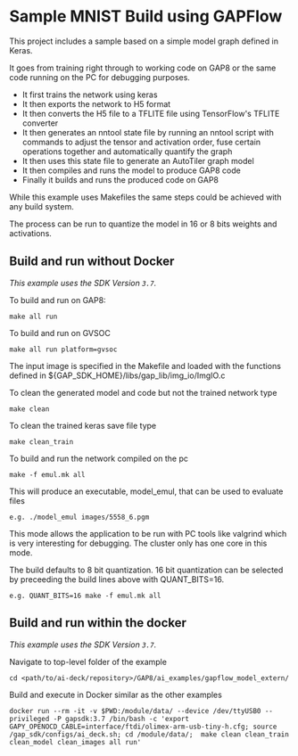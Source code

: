 # Sample MNIST Build using GAPFlow

This project includes a sample based on a simple model graph defined in Keras.

It goes from training right through to working code on GAP8 or the same code running on the PC for
debugging purposes.

* It first trains the network using keras
* It then exports the network to H5 format
* It then converts the H5 file to a TFLITE file using TensorFlow's TFLITE converter
* It then generates an nntool state file by running an nntool script with commands to adjust the tensor and activation order, fuse certain operations together and automatically quantify the graph
* It then uses this state file to generate an AutoTiler graph model
* It then compiles and runs the model to produce GAP8 code
* Finally it builds and runs the produced code on GAP8

While this example uses Makefiles the same steps could be achieved with any build system.

The process can be run to quantize the model in 16 or 8 bits weights and activations.

## Build and run without Docker
*This example uses the SDK Version `3.7`.*

To build and run on GAP8:
```
make all run
```
To build and run on GVSOC
```
make all run platform=gvsoc
```
The input image is specified in the Makefile and loaded with the functions defined in ${GAP_SDK_HOME}/libs/gap_lib/img_io/ImgIO.c

To clean the generated model and code but not the trained network type
```
make clean
```
To clean the trained keras save file type
```
make clean_train
```
To build and run the network compiled on the pc
```
make -f emul.mk all
```
This will produce an executable, model_emul, that can be used to evaluate files
```
e.g. ./model_emul images/5558_6.pgm 
```
This mode allows the application to be run with PC tools like valgrind which is very interesting for debugging.
The cluster only has one core in this mode.

The build defaults to 8 bit quantization. 16 bit quantization can be selected by preceeding the build lines above with QUANT_BITS=16.
```
e.g. QUANT_BITS=16 make -f emul.mk all
```

## Build and run within the docker
*This example uses the SDK Version `3.7`.*

Navigate to top-level folder of the example
```
cd <path/to/ai-deck/repository>/GAP8/ai_examples/gapflow_model_extern/
```
Build and execute in Docker similar as the other examples
```
docker run --rm -it -v $PWD:/module/data/ --device /dev/ttyUSB0 --privileged -P gapsdk:3.7 /bin/bash -c 'export GAPY_OPENOCD_CABLE=interface/ftdi/olimex-arm-usb-tiny-h.cfg; source /gap_sdk/configs/ai_deck.sh; cd /module/data/;  make clean clean_train clean_model clean_images all run'
```

